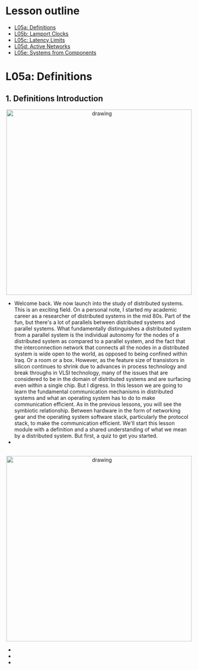 # Lesson outline
- [L05a: Definitions](-)
- [L05b: Lamport Clocks](-)
- [L05c: Latency Limits](-)
- [L05d: Active Networks](-)
- [L05e: Systems from Components](-)


# L05a: Definitions
<h2>1. Definitions Introduction</h2>
<p align="center">
   <img src="https://github.com/audrey617/CS6210-Advanced-Operating-Systems-Notes/blob/main/img/l5/1.JPG?raw=true" alt="drawing" width="500"/>
</p>
<ul>
  <li>Welcome back. We now launch into the study of distributed systems. This is an exciting field. On a personal note, I started my academic career as a researcher of distributed systems in the mid 80s. Part of the fun, but there's a lot of parallels between distributed systems and parallel systems. What fundamentally distinguishes a distributed system from a parallel system is the individual autonomy for the nodes of a distributed system as compared to a parallel system, and the fact that the interconnection network that connects all the nodes in a distributed system is wide open to the world, as opposed to being confined within Iraq. Or a room or a box. However, as the feature size of transistors in silicon continues to shrink due to advances in process technology and break throughs in VLSI technology, many of the issues that are considered to be in the domain of distributed systems and are surfacing even within a single chip. But I digress. In this lesson we are going to learn the fundamental communication mechanisms in distributed systems and what an operating system has to do to make communication efficient. As in the previous lessons, you will see the symbiotic relationship. Between hardware in the form of networking gear and the operating system software stack, particularly the protocol stack, to make the communication efficient. We'll start this lesson module with a definition and a shared understanding of what we mean by a distributed system. But first, a quiz to get you started.</li> 
  <li></li> 
</ul>

<h2></h2>

<p align="center">
   <img src="" alt="drawing" width="500"/>
</p>

<ul>
  <li></li> 
  <li></li> 
  <li></li> 

</ul>
